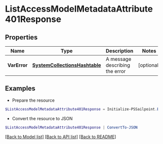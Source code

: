 # ListAccessModelMetadataAttribute401Response
## Properties

Name | Type | Description | Notes
------------ | ------------- | ------------- | -------------
**VarError** | [**SystemCollectionsHashtable**](.md) | A message describing the error | [optional] 

## Examples

- Prepare the resource
```powershell
$ListAccessModelMetadataAttribute401Response = Initialize-PSSailpoint.BetaListAccessModelMetadataAttribute401Response  -VarError JWT validation failed: JWT is expired
```

- Convert the resource to JSON
```powershell
$ListAccessModelMetadataAttribute401Response | ConvertTo-JSON
```

[[Back to Model list]](../README.md#documentation-for-models) [[Back to API list]](../README.md#documentation-for-api-endpoints) [[Back to README]](../README.md)

